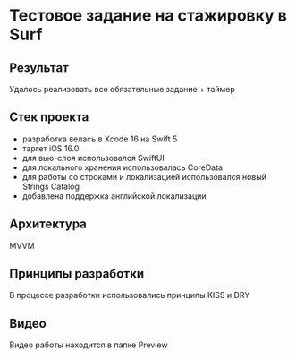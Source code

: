 # Тестовое задание на стажировку в Surf

## Результат
Удалось реализовать все обязательные задание + таймер

## Стек проекта

- разработка велась в Xcode 16 на Swift 5
- таргет iOS 16.0
- для вью-слоя использовался SwiftUI
- для локального хранения использовалась CoreData
- для работы со строками и локализацией использовался новый Strings Catalog
- добавлена поддержка английской локализации

## Архитектура
MVVM

## Принципы разработки
В процессе разработки использовались принципы KISS и DRY

## Видео
Видео работы находится в папке Preview
